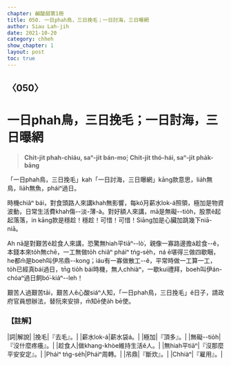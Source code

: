 ```yaml
---
chapter: 鹹酸甜第1冊
title: 050. 一日phah鳥，三日挽毛；一日討海，三日曝網
author: Siau Lah-jih
date: 2021-10-20
category: chheh
show_chapter: 1
layout: post
toc: true
---
```

  
## 〈050〉
# 一日phah鳥，三日挽毛；一日討海，三日曝網
>**Chi̍t-ji̍t phah-chiáu, saⁿ-ji̍t bán-mo͘; Chi̍t-ji̍t thó-hái, saⁿ-ji̍t pha̍k-bāng**

「一日phah鳥，三日挽毛」kah「一日討海，三日曝網」kāng款意思，lia̍h無鳥，lia̍h無魚，pháiⁿ過日。

時機chiâⁿ bái，對食頭路人來講khah無影響，每kó͘月薪水lok-á照領，極加是物資波動，日常生活費khah傷--淡-薄-à。對好額人來講，mā是無礙--tio̍h，股票ê起起落落，in kāng款是穩趁！穩趁！可惜！可惜！Siāng加是心臟加跳幾下niā-niā。

Ah nā是對艱苦ê趁食人來講，恐驚無hiah平tiāⁿ--lò͘，親像一寡路邊擔á趁食--ê，本錢本來to̍h無chē，一工無做to̍h chiâⁿ pháiⁿ tńg-se̍h，ná ē堪得三做四歇睏，he都m̄是boeh叫伊吊鼎--kong；iáu有一寡做散工--ê，平常時做一工算一工，to̍h已經真bái過日，tn̄g tio̍h bái時機，無人chhiàⁿ，一歇kui禮拜，boeh叫伊án-chóaⁿ過日飼bó͘-kiáⁿ--leh！

艱苦人過艱苦tāi，艱苦人ê心酸siáⁿ人知，「一日phah鳥，三日挽毛」ê日子，請政府官員想辦法，替阮來安排，m̄知ē使a̍h bē使。

### 【註解】

|詞|解說|
|挽毛|『去毛』。|
|薪水lok-á|薪水袋á。|
|極加|『頂多』。|
|無礙--tio̍h|『沒什麼疼癢』。|
|趁食人|做khang-khòe維持生活ê人。|
|無hiah平tiāⁿ|『沒那麼平安安定』。|
|Pháiⁿ tńg-se̍h|Pháiⁿ周轉。|
|吊鼎|『斷炊』。|
|Chhiàⁿ|『雇用』。|